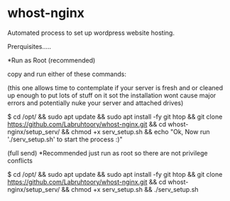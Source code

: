 # whost-nginx
 Automated process to set up wordpress website hosting.
 
 Prerquisites.....
 
 *Run as Root (recommended)
 
 copy and run either of these commands:
 
 
(this one allows time to contemplate if your server is fresh and or cleaned up enough to put lots of stuff on it sot the installation wont
cause major errors and potentially nuke your server and attached drives)
 
 $ cd /opt/ && sudo apt update && sudo apt install -fy git htop && git clone https://github.com/Labruhtoory/whost-nginx.git && cd whost-nginx/setup_serv/ && chmod +x serv_setup.sh && echo "Ok, Now run './serv_setup.sh' to start the process :)"


(full send) *Recommended just run as root so there are not privilege conflicts

$ cd /opt/ && sudo apt update && sudo apt install -fy git htop && git clone https://github.com/Labruhtoory/whost-nginx.git && cd whost-nginx/setup_serv/ && chmod +x serv_setup.sh && ./serv_setup.sh
